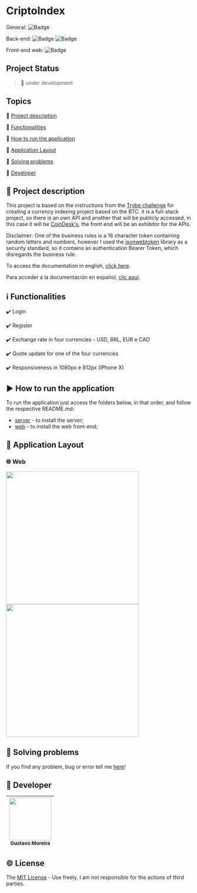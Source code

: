 # CriptoIndex

General: ![Badge](https://img.shields.io/badge/types-Flow%20%7C%20TypeScript-blue)

Back-end: ![Badge](https://img.shields.io/badge/node-%3E%3D%2012.18.2-brightgreen) ![Badge](https://img.shields.io/badge/PostgreSQL-v12.0-lightblue)

Front-end web: ![Badge](https://img.shields.io/badge/Bootcamp%20Rocketseat-ReactJS-blueviolet)

## Project Status

> 🚧 under development

## Topics

🔹 [Project description](#link-project-description)

🔹 [Functionalities](#information_source-functionalities)

🔹 [How to run the application](#arrow_forward-how-to-run-the-application)

🔹 [Application Layout](#scroll-application-layout)

🔹 [Solving problems](#hammer-solving-problems)

🔹 [Developer](#octopus-Developer)

## :link: Project description

<p align="justify">
  
  This project is based on the instructions from the [Trybe challenge](https://github.com/betrybe/technical-test) for creating a currency indexing project based on the BTC. it is a full-stack project, so there is an own API and another that will be publicly accessed, in this case it will be [CoinDesk's](https://www.coindesk.com/coindesk-api), the front end will be an exhibitor for the APIs.
  
  Disclaimer: One of the business rules is a 16 character token containing random letters and numbers, however I used the [jsonwebtoken](https://www.npmjs.com/package/jsonwebtoken) library as a security standard, so it contains an authentication Bearer Token, which disregards the business rule.

  To access the documentation in english, [click here](https://github.com/MGustav0/CriptoIndex/blob/main/README-us.md).
  
  Para acceder a la documentación en español, [clic aquí](https://github.com/MGustav0/CriptoIndex/blob/main/README-es.md).

</p>

## :information_source: Functionalities

✔️ Login

✔️ Register

✔️ Exchange rate in four currencies - USD, BRL, EUR e CAD

✔️ Quote update for one of the four currencies

✔️ Responsiveness in 1080px e 812px (IPhone X)

## :arrow_forward: How to run the application

To run the application just access the folders below, in that order, and follow the respective README.md:

- [server](https://github.com/MGustav0/CriptoIndex/blob/main/api) - to install the server;
- [web](https://github.com/MGustav0/CriptoIndex/blob/main/web) - to install the web front-end;

## :scroll: Application Layout

### 🌐 Web

<img src="" width="360" heigth="640" />   <img src="" width="360" heigth="640" />

## :hammer: Solving problems

If you find any problem, bug or error tell me [here](https://github.com/MGustav0/CriptoIndex/issues)!

## :octopus: Developer

| [<img src="https://avatars1.githubusercontent.com/u/18315899?s=460&u=54d9c6ea66f2b27120bf39dabe1d36ff22a92b9d&v=4>][(https://github.com/MGustav0](https://avatars1.githubusercontent.com/u/18315899?s=460&u=54d9c6ea66f2b27120bf39dabe1d36ff22a92b9d&v=4))" width=115><br><sub>Gustavo Moreira</sub>](https://github.com/MGustav0) |
| :---: |

## :copyright: License

The [MIT License](https://opensource.org/licenses/MIT) - Use freely, I am not responsible for the actions of third parties.
